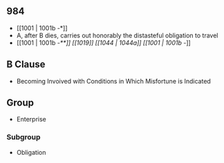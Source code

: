 ## 984
- [[1001 | 1001b -*]] 
- A, after B dies, carries out honorably the distasteful obligation to travel
- [[1001 | 1001b *-**]] [[1019]] [[1044 | 1044a]] [[1001 | 1001b -*]] 

## B Clause
- Becoming Invoived with Conditions in Which Misfortune is Indicated

## Group
- Enterprise

### Subgroup
- Obligation

